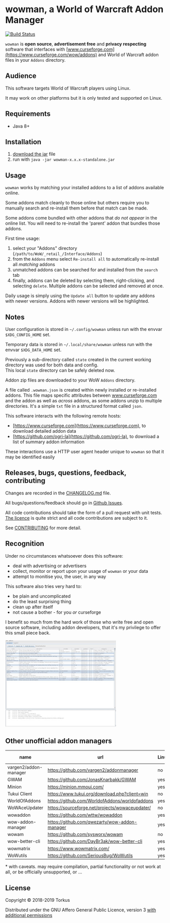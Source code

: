 # wowman, a World of Warcraft Addon Manager

[![Build Status](https://travis-ci.org/ogri-la/wowman.svg?branch=master)](https://travis-ci.org/ogri-la/wowman)

`wowman` is **open source**, **advertisement free** and **privacy respecting** software that interfaces with 
[www.curseforge.com](https://www.curseforge.com/wow/addons) and World of Warcraft addon files in your `Addons` 
directory.

## Audience

This software targets World of Warcraft players using Linux.

It may work on other platforms but it is only tested and supported on Linux.

## Requirements

* Java 8+

## Installation

1. [download the jar](https://github.com/ogri-la/wowman/releases/download/0.4.0/wowman-0.4.0-standalone.jar) file
2. run with `java -jar wowman-x.x.x-standalone.jar`

## Usage

`wowman` works by matching your installed addons to a list of addons available online.

Some addons match cleanly to those online but others require you to manually search and re-install them before that match can be made.

Some addons come bundled with other addons that *do not appear* in the online list. You will need to re-install the 'parent' addon that bundles those addons.

First time usage:

1. select your "Addons" directory (`/path/to/WoW/_retail_/Interface/Addons`)
2. from the `Addons` menu select `Re-install all` to automatically re-install all *matching* addons
3. unmatched addons can be searched for and installed from the `search` tab
4. finally, addons can be deleted by selecting them, right-clicking, and selecting `delete`. Multiple addons can be selected and removed at once.

Daily usage is simply using the `Update all` button to update any addons with newer versions. Addons with newer versions will be highlighted.

## Notes

User configuration is stored in `~/.config/wowman` unless run with the envvar `$XDG_CONFIG_HOME` set.

Temporary data is stored in `~/.local/share/wowman` unless run with the envvar `$XDG_DATA_HOME` set.

Previously a sub-directory called `state` created in the current working directory was used for both data and config.  
This local `state` directory can be safely deleted now.

Addon zip files are downloaded to your WoW `Addons` directory.

A file called `.wowman.json` is created within newly installed or re-installed addons. This file maps specific 
attributes between www.curseforge.com and the addon as well as *across* addons, as some addons unzip to multiple 
directories. It's a simple `txt` file in a structured format called `json`.

This software interacts with the following remote hosts:

* [https://www.curseforge.com](https://www.curseforge.com), to download detailed addon data
* [https://github.com/ogri-la](https://github.com/ogri-la), to download a list of summary addon information

These interactions use a HTTP user agent header unique to `wowman` so that it may be identified easily

## Releases, bugs, questions, feedback, contributing

Changes are recorded in the [CHANGELOG.md](CHANGELOG.md) file.

All bugs/questions/feedback should go in [Github Issues](https://github.com/ogri-la/wowman/issues).

All code contributions should take the form of a pull request with unit tests.  
[The licence](LICENCE.txt) is quite strict and all code contributions are subject to it.

See [CONTRIBUTING](CONTRIBUTING.md) for more detail.

## Recognition

Under no circumstances whatsoever does this software:

* deal with advertising or advertisers
* collect, monitor or report upon your usage of `wowman` or your data
* attempt to monitise you, the user, in any way

This software also tries very hard to:

* be plain and uncomplicated
* do the least surprising thing
* clean up after itself
* not cause a bother - for you *or* curseforge

I benefit so much from the hard work of those who write free and open source software, including addon developers, 
that it's my privilege to offer this small piece back.

[![wowman version 0.3.0](screenshot-0.3.0-thumbnail.jpg)](screenshot-0.3.0.png?raw=true)

## Other unofficial addon managers

| name                  | url                                             | Linux | Mac  | Windows | maintained? | f/oss? | source available? | 
|-----------------------|-------------------------------------------------|-------|------|---------|-------------|--------|-------------------| 
| vargen2/addon-manager | https://github.com/vargen2/addonmanager         | no    | no   | yes     | no          | no     | yes               | 
| GWAM                  | https://github.com/JonasKnarbakk/GWAM           | yes*  | yes* | yes*    | yes         | yes    | yes               | 
| Minion                | https://minion.mmoui.com/                       | yes*  | yes  | yes     | yes         | no     | no                | 
| Tukui Client          | https://www.tukui.org/download.php?client=win   | no    | no   | yes     | yes         | no     | no                | 
| WorldOfAddons         | https://github.com/WorldofAddons/worldofaddons  | yes*  | yes* | yes     | yes         | yes    | yes               | 
| WoWAceUpdater         | https://sourceforge.net/projects/wowaceupdater/ | no    | no   | yes     | no          | yes    | yes               | 
| wowaddon              | https://github.com/wttw/wowaddon                | yes   | yes  | yes     | no          | yes    | yes               | 
| wow-addon-manager     | https://github.com/qwezarty/wow-addon-manager   | yes*  | no   | no      | yes         | yes    | yes               | 
| wowam                 | https://github.com/sysworx/wowam                | no    | yes  | yes     | no          | no     | yes               | 
| wow-better-cli        | https://github.com/DayBr3ak/wow-better-cli      | yes*  | yes* | yes*    | no          | yes    | yes               | 
| wowmatrix             | https://www.wowmatrix.com/                      | yes   | yes  | yes     | yes         | no     | no                | 
| WoWutils              | https://github.com/SeriousBug/WoWutils          | yes   | no   | no      | no          | yes    | yes               | 

\* with caveats. may require compilation, partial functionality or not work at all, or be officially unsupported, or ...

## License

Copyright © 2018-2019 Torkus

Distributed under the GNU Affero General Public Licence, version 3 [with additional permissions](LICENCE.txt#L665)
